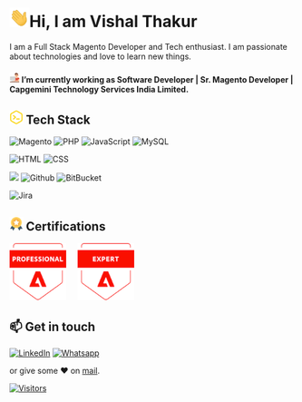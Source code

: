 
# <img src="https://raw.githubusercontent.com/vishalthakurit/vishalthakurit.github.io/master/assets/Hi.gif" width="35">Hi, I am Vishal Thakur

I am a Full Stack Magento Developer and Tech enthusiast. I am passionate about technologies and love to learn new things.


#### <img src="https://raw.githubusercontent.com/vishalthakurit/vishalthakurit.github.io/master/assets/work.png" width="18"> I’m currently working as Software Developer | Sr. Magento Developer | Capgemini Technology Services India Limited.


## <img src="https://raw.githubusercontent.com/vishalthakurit/vishalthakurit.github.io/master/assets/code.png" width="24"> Tech Stack


![Magento](https://img.shields.io/badge/Magento-EE672F?style=for-the-badge&logo=magento&logoColor=white) ![PHP](https://img.shields.io/badge/PHP-777BB3?style=for-the-badge&logo=php&logoColor=white) ![JavaScript](https://img.shields.io/badge/JavaScript-F7DF1E?style=for-the-badge&logo=javascript&logoColor=black) ![MySQL](https://img.shields.io/badge/-MySQL-F29111?style=for-the-badge&logo=MySQL&logoColor=00758F)

![HTML](https://img.shields.io/badge/HTML5-E34F26?style=for-the-badge&logo=html5&logoColor=white) ![CSS](https://img.shields.io/badge/CSS-239120?&style=for-the-badge&logo=css3&logoColor=white)

![](https://img.shields.io/badge/git%20-%23F05033.svg?&style=for-the-badge&logo=git&logoColor=white)  ![Github](https://img.shields.io/badge/github%20-%23121011.svg?&style=for-the-badge&logo=github&logoColor=white) ![BitBucket](https://img.shields.io/badge/bitbucket%20-%230047B3.svg?&style=for-the-badge&logo=bitbucket&logoColor=white)

![Jira](https://img.shields.io/badge/-Jira-000?&style=for-the-badge&logo=Jira-Software&logoColor=0052CC)

## <img src="https://raw.githubusercontent.com/vishalthakurit/vishalthakurit.github.io/master/assets/medal.png" width="24"> Certifications
[<img src="https://raw.githubusercontent.com/vishalthakurit/vishalthakurit.github.io/master/assets/adobe-certified-professional.png" height="100px">](https://www.credly.com/users/vishal-thakur.6960ba01/badges) &nbsp;&nbsp;&nbsp;&nbsp;[<img src="https://raw.githubusercontent.com/vishalthakurit/vishalthakurit.github.io/master/assets/adobe-certified-expert.png" height="100px">](https://www.credly.com/users/vishal-thakur.6960ba01/badges)


## 📫 Get in touch
[![LinkedIn](https://img.shields.io/badge/LinkedIn-0077B5?style=for-the-badge&logo=linkedin&logoColor=white)](https://www.linkedin.com/in/vishalthakur2/) [![Whatsapp](https://img.shields.io/badge/WhatsApp-25D366?style=for-the-badge&logo=whatsapp&logoColor=white)](https://api.whatsapp.com/send?phone=917532010132&text=Hi,%20I%20contacted%20you%20through%20your%20website.)


or give some ♥ on [mail](mailto:vshlrjpt80@gmail.com?subject=Discussion%20about%20My%20Project&body=Hi,%20I%20want%20to%20hire%20you%20for%20my%20project.).



[![Visitors](https://api.visitorbadge.io/api/visitors?path=vishalthakurit&label=Visit%20Counter&labelColor=%23d9e3f0&countColor=%23697689)](https://visitorbadge.io/status?path=vishalthakurit)
